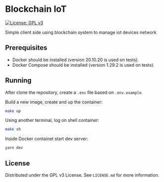# Blockchain IoT
[![License: GPL v3](https://img.shields.io/badge/License-GPLv3-blue.svg)](https://www.gnu.org/licenses/gpl-3.0)

Simple client side using blockchain system to manage iot devices network

## Prerequisites
   - Docker should be installed (version 20.10.20 is used on tests).
   - Docker Compose should be installed (version 1.29.2 is used on tests).

## Running

After clone the repository, create a `.env` file based on `.env.example`.

Build a new image, create and up the container:
```bash
make up
```

Using another terminal, log on shell container:
```bash
make sh
```

Inside Docker containet start dev server:
```bash
yarn dev
```

## License
Distributed under the GPL v3 License. See `LICENSE.md` for more information.
